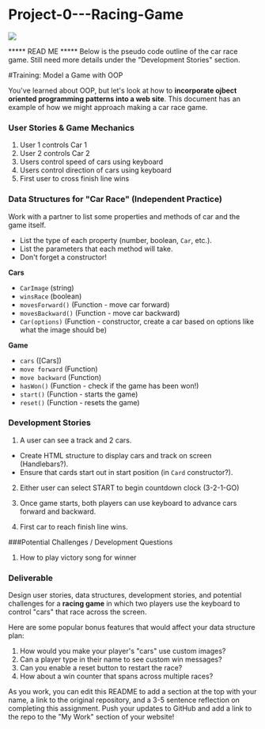 # Project-0---Racing-Game

<!--
Creator: <Name>
Location: SF
-->

![](https://ga-dash.s3.amazonaws.com/production/assets/logo-9f88ae6c9c3871690e33280fcf557f33.png)


***** READ ME *****
Below is the pseudo code outline of the car race game. Still need more details under the "Development Stories" section.


#Training: Model a Game with OOP


You've learned about OOP, but let's look at how to **incorporate ojbect oriented programming patterns into a web site**.  This document has an example of how we might approach making a car race game.

### User Stories & Game Mechanics
1. User 1 controls Car 1
2. User 2 controls Car 2
3. Users control speed of cars using keyboard
4. Users control direction of cars using keyboard
5. First user to cross finish line wins


### Data Structures for "Car Race" (Independent Practice)

Work with a partner to list some properties and methods of car and the game itself.

* List the type of each property (number, boolean, `Car`, etc.).
* List the parameters that each method will take.
* Don't forget a constructor!

**Cars**
  - `CarImage` (string)
  - `winsRace` (boolean)
  - `movesForward()` (Function - move car forward)
  - `movesBackward()` (Function - move car backward)
  - `Car(options)` (Function - constructor, create a car based on options like what the image should be)

**Game**
  - `cars` ([Cars])
  - `move forward` (Function)
  - `move backward` (Function)
  - `hasWon()` (Function - check if the game has been won!)
  - `start()` (Function - starts the game)
  - `reset()` (Function - resets the game)



### Development Stories

1. A user can see a track and 2 cars.
  * Create HTML structure to display cars and track on screen (Handlebars?).
  * Ensure that cards start out in start position  (in `Card` constructor?).

2. Either user can select START to begin countdown clock (3-2-1-GO)


3. Once game starts, both players can use keyboard to advance cars forward and backward.

5. First car to reach finish line wins.


###Potential Challenges / Development Questions

1. How to play victory song for winner


### Deliverable

Design user stories, data structures, development stories, and potential challenges for a **racing game** in which two players use the keyboard to control "cars" that race across the screen.

Here are some popular bonus features that would affect your data structure plan:

1. How would you make your player's "cars" use custom images?
2. Can a player type in their name to see custom win messages?
3. Can you enable a reset button to restart the race?
4. How about a win counter that spans across multiple races?

As you work, you can edit this README to add a section at the top with your name, a link to the original repository, and a 3-5 sentence reflection on completing this assignment. Push your updates to GitHub and add a link to the repo to the "My Work" section of your website!
